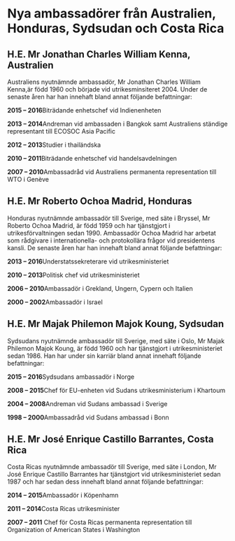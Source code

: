 # Nya ambassadörer från Australien, Honduras, Sydsudan och Costa Rica

## H.E. Mr Jonathan Charles William Kenna, Australien

Australiens nyutnämnde ambassadör, Mr Jonathan Charles William Kenna,är född 1960 och började vid utrikesminsiteret 2004. Under de senaste åren har han innehaft bland annat följande befattningar:

**2015 – 2016**Biträdande enhetschef vid Indienenheten

**2013 – 2014**Andreman vid ambassaden i Bangkok samt Australiens ständige representant till ECOSOC Asia Pacific

**2012 – 2013**Studier i thailändska

**2010 – 2011**Biträdande enhetschef vid handelsavdelningen

**2007 – 2010**Ambassadråd vid Australiens permanenta representation till WTO i Genève

## H.E. Mr Roberto Ochoa Madrid, Honduras

Honduras nyutnämnde ambassadör till Sverige, med säte i Bryssel, Mr Roberto Ochoa Madrid, är född 1959 och har tjänstgjort i utrikesförvaltningen sedan 1990. Ambassadör Ochoa Madrid har arbetat som rådgivare i internationella- och protokollära frågor vid presidentens kansli. De senaste åren har han innehaft bland annat följande befattningar:

**2013 – 2016**Understatssekreterare vid utrikesministeriet

**2010 – 2013**Politisk chef vid utrikesministeriet

**2006 – 2010**Ambassadör i Grekland, Ungern, Cypern och Italien

**2000 – 2002**Ambassadör i Israel

## H.E. Mr Majak Philemon Majok Koung, Sydsudan

Sydsudans nyutnämnde ambassadör till Sverige, med säte i Oslo, Mr Majak Philemon Majok Koung, är född 1960 och har tjänstgjort i utrikesministeriet sedan 1986. Han har under sin karriär bland annat innehaft följande befattningar:

**2015 – 2016**Sydsudans ambassadör i Norge

**2008 – 2015**Chef för EU-enheten vid Sudans utrikesministerium i Khartoum

**2004 – 2008**Andreman vid Sudans ambassad i Sverige

**1998 – 2000**Ambassadråd vid Sudans ambassad i Bonn

## H.E. Mr José Enrique Castillo Barrantes, Costa Rica

Costa Ricas nyutnämnde ambassadör till Sverige, med säte i London, Mr José Enrique Castillo Barrantes har tjänstgjort vid utrikesministeriet sedan 1987 och har sedan dess innehaft bland annat följande befattningar:

**2014 – 2015**Ambassadör i Köpenhamn

**2011 – 2014**Costa Ricas utrikesminister

**2007 – 2011**
Chef för Costa Ricas permanenta representation till Organization of American States i Washington
